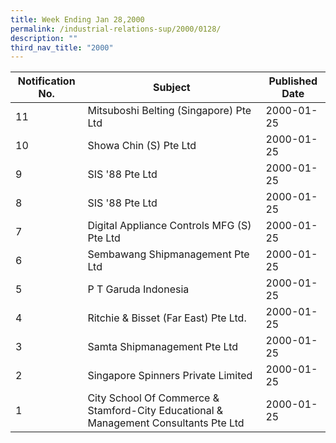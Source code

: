 ```yaml
---
title: Week Ending Jan 28,2000
permalink: /industrial-relations-sup/2000/0128/
description: ""
third_nav_title: "2000"
---
```

|Notification No.|Subject|Published Date|
|---|---|---|
|11|Mitsuboshi Belting (Singapore) Pte Ltd|2000-01-25|
|10|Showa Chin (S) Pte Ltd|2000-01-25|
|9|SIS '88 Pte Ltd|2000-01-25|
|8|SIS '88 Pte Ltd|2000-01-25|
|7|Digital Appliance Controls MFG (S) Pte Ltd|2000-01-25|
|6|Sembawang Shipmanagement Pte Ltd|2000-01-25|
|5|P T Garuda Indonesia|2000-01-25|
|4|Ritchie & Bisset (Far East) Pte Ltd.|2000-01-25|
|3|Samta Shipmanagement Pte Ltd|2000-01-25|
|2|Singapore Spinners Private Limited|2000-01-25|
|1|City School Of Commerce & Stamford-City Educational & Management Consultants Pte Ltd|2000-01-25|